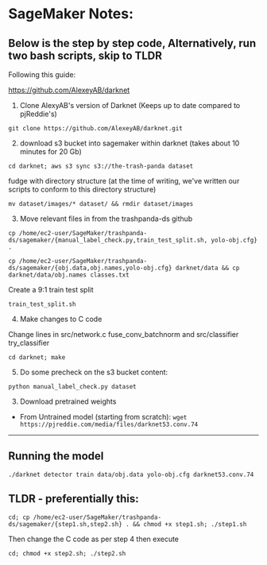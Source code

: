 # SageMaker Notes:


## Below is the step by step code, Alternatively, run two bash scripts, skip to TLDR
Following this guide:

https://github.com/AlexeyAB/darknet

1. Clone AlexyAB's version of Darknet (Keeps up to date compared to pjReddie's)

`git clone https://github.com/AlexeyAB/darknet.git`

2. download s3 bucket into sagemaker within darknet (takes about 10 minutes for 20 Gb)

`cd darknet; aws s3 sync s3://the-trash-panda dataset`

fudge with directory structure (at the time of writing, we've written our scripts to conform to this directory structure)

`mv dataset/images/* dataset/ && rmdir dataset/images`

3. Move relevant files in from the trashpanda-ds github

`cp /home/ec2-user/SageMaker/trashpanda-ds/sagemaker/{manual_label_check.py,train_test_split.sh, yolo-obj.cfg} .`

`cp /home/ec2-user/SageMaker/trashpanda-ds/sagemaker/{obj.data,obj.names,yolo-obj.cfg} darknet/data && cp darknet/data/obj.names classes.txt`

Create a 9:1 train test split

`train_test_split.sh`

4. Make changes to C code


Change lines in src/network.c  fuse\_conv\_batchnorm and src/classifier try\_classifier

`cd darknet; make`


5. Do some precheck on the s3 bucket content:

`python manual_label_check.py dataset` 

3. Download pretrained weights
- From Untrained model (starting from scratch):
	`wget https://pjreddie.com/media/files/darknet53.conv.74`




------------------------------------------------------
Running the model
------------------------------------------------------

`./darknet detector train data/obj.data yolo-obj.cfg darknet53.conv.74`



## TLDR - preferentially this:

`cd; cp /home/ec2-user/SageMaker/trashpanda-ds/sagemaker/{step1.sh,step2.sh} . && chmod +x step1.sh; ./step1.sh`

Then change the C code as per step 4 then execute

`cd; chmod +x step2.sh; ./step2.sh`
